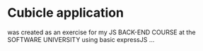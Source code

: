 # Cubicle application
was created as an exercise for my JS BACK-END COURSE at the SOFTWARE UNIVERSITY using basic expressJS ...